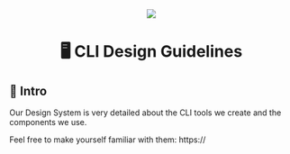 <div align="center">
<a href="https://en.wikipedia.org/wiki/Acme_Corporation"><img src="https://i.imgur.com/C3riAXH.png" /></a>
  <h1>🖥️ CLI Design Guidelines</h1>
</div>

## 👋 Intro

Our Design System is very detailed about the CLI tools we create and the components we use. 

Feel free to make yourself familiar with them: 
https://
